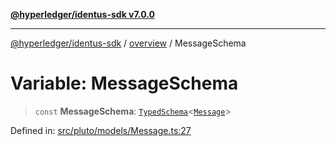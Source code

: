 [**@hyperledger/identus-sdk v7.0.0**](../../README.md)

***

[@hyperledger/identus-sdk](../../README.md) / [overview](../README.md) / MessageSchema

# Variable: MessageSchema

> `const` **MessageSchema**: [`TypedSchema`](../type-aliases/TypedSchema.md)\<[`Message`](../interfaces/Message.md)\>

Defined in: [src/pluto/models/Message.ts:27](https://github.com/hyperledger/identus-edge-agent-sdk-ts/blob/96423ee84b124a31ce63036d9d623d1cb73a13c2/src/pluto/models/Message.ts#L27)
